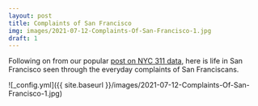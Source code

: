 ```yaml
---
layout: post
title: Complaints of San Francisco
img: images/2021-07-12-Complaints-Of-San-Francisco-1.jpg
draft: 1
---
```


Following on from our popular [post on NYC 311 data](/Complaints-Of-New-York/), 
here is life in San Francisco seen through the everyday complaints of San Franciscans.

![_config.yml]({{ site.baseurl }}/images/2021-07-12-Complaints-Of-San-Francisco-1.jpg)


<link rel="stylesheet" href="https://synced.to/static/theme/assets/css/fontawesome/css/all.min.css" />
<link rel="stylesheet" href="https://cdn.jsdelivr.net/gh/openlayers/openlayers.github.io@master/en/v6.4.3/css/ol.css" type="text/css" />
<link rel="stylesheet" href="https://blog.synced.to/datascripts/311-complaints-articles-scripts/dashboard.css" />
<script src="https://synced.to/static/theme/assets/js/moment.min.js?v=8c2de"></script>
<script src="https://cdn.jsdelivr.net/gh/openlayers/openlayers.github.io@master/en/v6.4.3/build/ol.js"></script>

<div class="sydb-container">
<div class="sydb-inner-container">
<!--
<div class="sydb-header-container">
<h4>Complaints of New York</h4>
<div style="max-width: 400px; text-align: center; margin-bottom: 6px;">
Life in New York, seen through the everyday complaints of  New Yorkers.  
</div>
</div>
-->
<div class="sydb-dashboard-container">
<div class="sydb-map-container">
<div id="sydb-map" style="height: 100%;">
</div>
<div id="sydb-date-display"></div>
</div>
<div class="sydb-content-container">
<div id="sydb-anim-controls" aria-label="Animation controls">
  <div class="sydb-slider-container">
      <input type="range" min="0" max="1440" 
             value="0" class="sydb-slider" id="sydb-timerange" />
  </div>
  <i id="sydb-toggleplay" class="sydb-toggleplay fas fa-play sydb-icon-button" aria-hidden="true"></i>
  <i id="sydb-reset" class="fas fa-stop sydb-icon-button" aria-hidden="true"></i>
  <i id="sydb-togglevolume" class="fas fa-volume-down sydb-icon-button" aria-hidden="true"></i>

</div>
<div id="sydb-content"></div>
<span id="sydb-content-cover-menu">

<div>
    <h4>Choose a date</h4>
</div>

<div id="sydb-content-cover-menu-input">
<input id="sydb-viewdate"  name="viewdate" type="date" />
<i id="sydb-toggleplay-cover-menu" class="sydb-toggleplay fas fa-play sydb-icon-button-large" 
    aria-hidden="true"></i>
</div>

<div id="sydb-suggested-dates">
    <a data-suggested-event="newyear" class="sydb-suggested" href="#" >
        New years
    </a>
    <a data-suggested-event="lockdown" class="sydb-suggested" href="#" >
        Lockdown
    </a>
</div>

<img id="sydb-loading-spinner" src="https://blog.synced.to/datascripts/311-complaints-articles-scripts/three-dots.svg" />

</span>
</div>
</div>


<div style="text-align: center; font-size: 1rem; flex: 0; padding: 6px;">
</div>

</div>
</div>

<script src="https://blog.synced.to/datascripts/311-complaints-articles-scripts/main_ts_multicity.js"></script>
<script>
    var uri_fn = function(fromstr, tostr){
                return `https://data.sfgov.org/resource/vw6y-z8j6.json?$where=requested_datetime between '${fromstr}' and '${tostr}'&$order=requested_datetime ASC&$limit=100000`
    }
    var soundpath = '/datascripts/311-complaints-articles-scripts/SFAmbience.mp3'
    var data_format_fn = function (item) {
        var output_item = {}
        output_item['created_date'] = item['requested_datetime']
        output_item['complaint_type'] = item['service_name'].replace(/_/g, ' ')
        output_item['latitude'] = item['lat']
        output_item['longitude'] = item['long']
        output_item['borough'] = item['police_district']
        output_item['agency'] = null
        output_item['street_name'] = item['street']
        output_item['descriptor'] = item['service_subtype'].replace(/_/g, ' ') + 
                                    ( item['service_subtype'].replace(/_/g, ' ') == 
                                      item['service_details'].replace(/_/g, ' ')
                                    ? '' : (', ' + item['service_details'].replace(/_/g, ' ')))
        return output_item
    }
    var latestdate = moment.utc().set({hour:0,minute:0,second:0,millisecond:0})
                           .subtract(3,'days').set({hour:0,minute:0,second:0,millisecond:0})
    var earliestdate = latestdate.clone().subtract(3, "years").set({hour:0,minute:0,second:0,millisecond:0})
    var opts = {
        city_coords: [-122.446747, 37.733795],
        map_zoom: 11,
        periodlength_mins: null,
        periodlength_maxcount: null,
        latestdate: latestdate,
        earliestdate: earliestdate
    }
    loadAppForCity(uri_fn, data_format_fn, soundpath, opts) 
</script>





[Tejas](https://twitter.com/syncedto) - <team@synced.to>

*311 complaints data from [DataSF](https://datasf.org/opendata/), photo by [Sam Beasley](https://unsplash.com/@sam_beasley), sound by [freesound/Barna](https://freesound.org/people/Barna/sounds/495497/)*


_See more on [the Synced app](http://onelink.to/8ttzr9), where you can explore meaningful places, nearaway and faraway._
